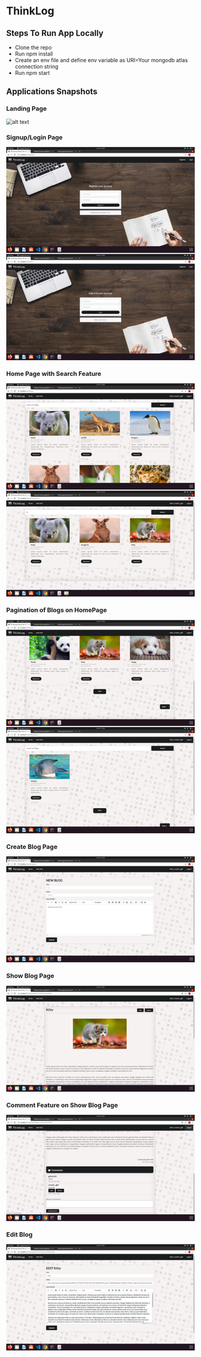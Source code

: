 # ThinkLog

## Steps To Run App Locally
* Clone the repo
* Run npm install
* Create an env file and define env variable as URI=Your mongodb atlas connection string
* Run npm start 

## Applications Snapshots

### Landing Page
![alt text](hhttps://github.com/urvashigupta7/ThinkLog/blob/master/screenshots/Screenshot%20from%202021-01-22%2023-12-33.png)

### Signup/Login Page
![alt text](https://github.com/urvashigupta7/ThinkLog/blob/master/screenshots/Screenshot%20from%202021-01-22%2023-00-11.png)
![alt text](https://github.com/urvashigupta7/ThinkLog/blob/master/screenshots/Screenshot%20from%202021-01-22%2023-00-17.png)

### Home Page with Search Feature
![alt text](https://github.com/urvashigupta7/ThinkLog/blob/master/screenshots/Screenshot%20from%202021-01-22%2023-00-29.png)
![alt_text](https://github.com/urvashigupta7/ThinkLog/blob/master/screenshots/Screenshot%20from%202021-01-22%2023-10-17.png)

### Pagination of Blogs on HomePage
![alt text](https://github.com/urvashigupta7/ThinkLog/blob/master/screenshots/Screenshot%20from%202021-01-22%2023-00-33.png)
![alt text](https://github.com/urvashigupta7/ThinkLog/blob/master/screenshots/Screenshot%20from%202021-01-22%2023-00-40.png)

### Create Blog Page
![alt text](https://github.com/urvashigupta7/ThinkLog/blob/master/screenshots/Screenshot%20from%202021-01-22%2023-00-45.png)


### Show Blog Page
![alt text](https://github.com/urvashigupta7/ThinkLog/blob/master/screenshots/Screenshot%20from%202021-01-22%2023-01-12.png)

### Comment Feature on Show Blog Page
![alt text](https://github.com/urvashigupta7/ThinkLog/blob/master/screenshots/Screenshot%20from%202021-01-22%2023-01-32.png)

### Edit Blog
![alt text](https://github.com/urvashigupta7/ThinkLog/blob/master/screenshots/Screenshot%20from%202021-01-22%2023-01-19.png)


